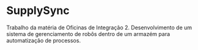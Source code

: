 # SupplySync
Trabalho da matéria de Oficinas de Integração 2. Desenvolvimento de um sistema de gerenciamento de robôs dentro de um armazém para automatização de processos.
